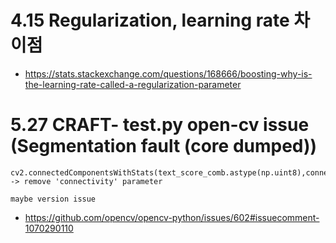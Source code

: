# 4.15 Regularization, learning rate 차이점
  - https://stats.stackexchange.com/questions/168666/boosting-why-is-the-learning-rate-called-a-regularization-parameter
# 5.27 CRAFT- test.py open-cv issue (Segmentation fault (core dumped))
    cv2.connectedComponentsWithStats(text_score_comb.astype(np.uint8),connectivity=4) -> remove 'connectivity' parameter 
    
    maybe version issue
  - https://github.com/opencv/opencv-python/issues/602#issuecomment-1070290110
